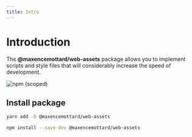 ```yaml
---
title: Intro
---
```


# Introduction

The **@maxencemottard/web-assets** package allows you to implement scripts and style files that will considerably increase the speed of development.

![npm (scoped)](https://img.shields.io/npm/v/@maxencemottard/web-assets.svg)

## Install package

```bash
yarn add -D @maxencemottard/web-assets

npm install --save-dev @maxencemottard/web-assets
```

